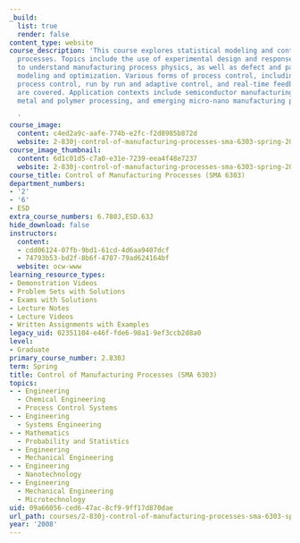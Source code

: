```yaml
---
_build:
  list: true
  render: false
content_type: website
course_description: 'This course explores statistical modeling and control in manufacturing
  processes. Topics include the use of experimental design and response surface modeling
  to understand manufacturing process physics, as well as defect and parametric yield
  modeling and optimization. Various forms of process control, including statistical
  process control, run by run and adaptive control, and real-time feedback control,
  are covered. Application contexts include semiconductor manufacturing, conventional
  metal and polymer processing, and emerging micro-nano manufacturing processes.

  '
course_image:
  content: c4ed2a9c-aafe-774b-e2fc-f2d8985b872d
  website: 2-830j-control-of-manufacturing-processes-sma-6303-spring-2008
course_image_thumbnail:
  content: 6d1c01d5-c7a0-e31e-7239-eea4f48e7237
  website: 2-830j-control-of-manufacturing-processes-sma-6303-spring-2008
course_title: Control of Manufacturing Processes (SMA 6303)
department_numbers:
- '2'
- '6'
- ESD
extra_course_numbers: 6.780J,ESD.63J
hide_download: false
instructors:
  content:
  - cdd06124-07fb-9bd1-61cd-4d6aa9407dcf
  - 74793b53-bd2f-8b6f-4707-79ad624164bf
  website: ocw-www
learning_resource_types:
- Demonstration Videos
- Problem Sets with Solutions
- Exams with Solutions
- Lecture Notes
- Lecture Videos
- Written Assignments with Examples
legacy_uid: 02351104-e46f-fde6-98a1-9ef3ccb2d8a0
level:
- Graduate
primary_course_number: 2.830J
term: Spring
title: Control of Manufacturing Processes (SMA 6303)
topics:
- - Engineering
  - Chemical Engineering
  - Process Control Systems
- - Engineering
  - Systems Engineering
- - Mathematics
  - Probability and Statistics
- - Engineering
  - Mechanical Engineering
- - Engineering
  - Nanotechnology
- - Engineering
  - Mechanical Engineering
  - Microtechnology
uid: 09a66056-ced6-47ac-8cf9-9ff17d870dae
url_path: courses/2-830j-control-of-manufacturing-processes-sma-6303-spring-2008
year: '2008'
---
```

